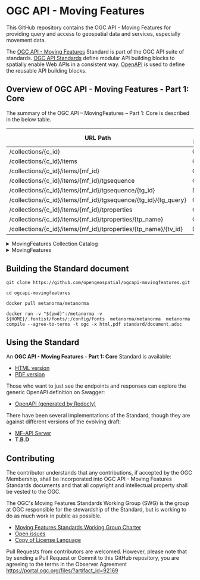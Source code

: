 # OGC API - Moving Features

This GitHub repository contains the OGC API - Moving Features for providing query and access to geospatial data and services, especially movement data.

The [OGC API - Moving Features](https://ogcapi.ogc.org/movingfeatures/) Standard is part of the OGC API suite of standards.
[OGC API Standards](https://ogcapi.ogc.org) define modular API building blocks to spatially enable Web APIs in a consistent way.
[OpenAPI](http://openapis.org) is used to define the reusable API building blocks.

## Overview of OGC API - Moving Features - Part 1: Core

The summary of the OGC API – MovingFeatures – Part 1: Core is described in the below table. 

| URL Path                                                        | Supported HTTP(s) Methods |
|-----------------------------------------------------------------|---------------------------|
| /collections/{c_id}                                             | GET,DELETE,PUT            |
| /collections/{c_id}/items                                       | GET,POST                  |
| /collections/{c_id}/items/{mf_id}                               | GET,DELETE                |
| /collections/{c_id}/items/{mf_id}/tgsequence                    | GET,POST                  |
| /collections/{c_id}/items/{mf_id}/tgsequence/{tg_id}            | DELETE                    |
| /collections/{c_id}/items/{mf_id}/tgsequence/{tg_id}/{tg_query} | GET                       |
| /collections/{c_id}/items/{mf_id}/tproperties                   | GET,POST                  |
| /collections/{c_id}/items/{mf_id}/tproperties/{tp_name}         | GET,POST,DELETE           |
| /collections/{c_id}/items/{mf_id}/tproperties/{tp_name}/{tv_id} | DELETE                    |

<details>
<summary> MovingFeatures Collection Catalog </summary>

```
GET /collections    
```

Retrieve catalogs of a moving features collection.

```
POST /collections
```

Register metadata about a collection of moving features.

```
GET /collections/{collectionId}
```

Access metadata about the collection with id `{collectionId}`.

```
DELETE /collections/{collectionId}
```

The collection catalog with id `{collectionId}` and including metadata and moving features SHOULD be deleted.

```
PUT /collections/{collectionId}
```

Replace metadata about the collection with id `{collectionId}`.
</details>

<details>
<summary> MovingFeatures </summary>

<details>
<summary> MovingFeature </summary>

```
GET /collections/{collectionId}/items
```

Retrieve the moving feature collection to access the static information of the moving feature by simple filtering and a limit.

```
POST /collections/{collectionId}/items
```

Insert a set of moving features or a moving feature into a collection with id `{collectionId}`.

```
GET /collections/{collectionId}/items/{mFeatureId}
```

Access the static data of the moving feature with id `{mFeatureId}`.
The static data of a moving feature is not included temporal geometries and temporal properties.

```
DELETE /collections/{collectionId}/items/{mFeatureId}
```

Delete a single moving feature with id `{mFeatureId}`.
</details>

<details>
<summary> TemporalGeometrySequence </summary>

```
GET /collections/{collectionId}/items/{mFeatureId}/tgsequence
```

Retrieve the movement data of the single moving feature with id `{mFeatureId}`.

```
POST /collections/{collectionId}/items/{mFeatureId}/tgsequence
```

Add movement data into the moving feature with id `{mFeatureId}`.

```
DELETE /collections/{collectionId}/items/{mFeatureId}/tgsequence/{tGeometryId}
```

Delete a single temporal geometry with id `{tGeometryId}`.
</details>

<details>
<summary> TemporalGeometryQuery </summary>

```
GET /collections/{collectionId}/items/{mFeatureId}/tgsequence/{tGeometryId}/distance
```

Get a time-to-distance curve of a temporal primitive geometry with id `{tGeometryId}`.

```
GET /collections/{collectionId}/items/{mFeatureId}/tgsequence/{tGeometryId}/velocity
```

Get a time-to-velocity curve of a temporal primitive geometry with id `{tGeometryId}`.

```
GET /collections/{collectionId}/items/{mFeatureId}/tgsequence/{tGeometryId}/acceleration
```

Get a time-to-acceleration curve of a temporal primitive geometry with id `{tGeometryId}`.

</details>

<details>
<summary> TemporalProperties </summary>

```
GET /collections/{collectionId}/items/{mFeatureId}/tproperties
```

Retrieve the static information of the temporal property data that included a single moving feature with id `{mFeatureId}`.
The static data of a temporal property is not included temporal values (property `values`).

```
POST /collections/{collectionId}/items/{mFeatureId}/tproperties
```

Add temporal property data into a moving feature with id `{mFeatureId}`.

```
GET /collections/{collectionId}/items/{mFeatureId}/tproperties/{tPropertyName}
```

Retrieve temporal values with a specified name `{tPropertyName}` of temporal property.

```
POST /collections/{collectionId}/items/{mFeatureId}/tproperties/{tPropertyName}
```

Add more temporal values data into a temporal property with id `{tPropertyName}`.

```
DELETE /collections/{collectionId}/items/{mFeatureId}/tproperties/{tPropertyName}
```

Delete a single temporal property with id `{tPropertyName}`.

```
DELETE /collections/{collectionId}/items/{mFeatureId}/tproperties/{tPropertyName}/{tValueId}
```

Delete a single temporal primitive value with id `{tValueId}`.


</details>

</details>

## Building the Standard document

```
git clone https://github.com/opengeospatial/ogcapi-movingfeatures.git

cd ogcapi-movingfeatures

docker pull metanorma/metanorma

docker run -v "$(pwd)":/metanorma -v ${HOME}/.fontist/fonts/:/config/fonts  metanorma/metanorma  metanorma compile --agree-to-terms -t ogc -x html,pdf standard/document.adoc
```

## Using the Standard
An **OGC API - Moving Features - Part 1: Core** Standard is available:

* [HTML version](https://docs.ogc.org/DRAFTS/22-003.html)
* [PDF version](https://docs.ogc.org/DRAFTS/22-003.pdf)

Those who want to just see the endpoints and responses can explore the generic OpenAPI definition on Swagger:

* [OpenAPI (generated by Redocly)](https://developer.ogc.org/api/movingfeatures/index.html)

There have been several implementations of the Standard, though they are against different versions of the evolving draft:

* [MF-API Server](https://github.com/aistairc/mf-api)
* **T.B.D**

## Contributing

The contributor understands that any contributions, if accepted by the OGC Membership, shall be incorporated into OGC API - Moving Features Standards documents and that all copyright and intellectual property shall be vested to the OGC.

The OGC's Moving Features Standards Working Group (SWG) is the group at OGC responsible for the stewardship of the Standard, but is working to do as much work in public as possible.

* [Moving Features Standards Working Group Charter](https://www.ogc.org/projects/groups/movfeatswg)
* [Open issues](https://github.com/opengeospatial/ogcapi-movingfeatures/issues)
* [Copy of License Language](https://github.com/opengeospatial/ogcapi-movingfeatures/blob/master/LICENSE)

Pull Requests from contributors are welcomed. However, please note that by sending a Pull Request or Commit to this GitHub repository, you are agreeing to the terms in the Observer Agreement https://portal.ogc.org/files/?artifact_id=92169
